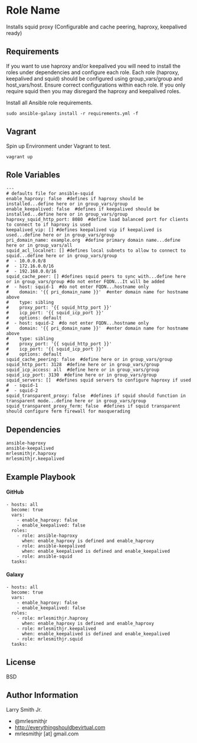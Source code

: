 Role Name
=========

Installs squid proxy (Configurable and cache peering, haproxy, keepalived ready)

Requirements
------------

If you want to use haproxy and/or keepalived you will need to install the roles under dependencies and configure each role.
Each role (haproxy, keepalived and squid) should be configured using group_vars/group and host_vars/host. Ensure correct configurations within each role. If you only require squid then you may disregard the haproxy and keepalived roles.

Install all Ansible role requirements.
````
sudo ansible-galaxy install -r requirements.yml -f
````

Vagrant
-------
Spin up Environment under Vagrant to test.
````
vagrant up
````

Role Variables
--------------

````
---
# defaults file for ansible-squid
enable_haproxy: false  #defines if haproxy should be installed...define here or in group_vars/group
enable_keepalived: false  #defines if keepalived should be installed...define here or in group_vars/group
haproxy_squid_http_port: 8080  #define load balanced port for clients to connect to if haproxy is used
keepalived_vip: [] #defines keepalived vip if keepalived is used...define here or in group_vars/group
pri_domain_name: example.org  #define primary domain name...define here or in group_vars/all
squid_acl_localnet: [] #defines local subnets to allow to connect to squid...define here or in group_vars/group
#  - 10.0.0.0/8
#  - 172.16.0.0/16
#  - 192.168.0.0/16
squid_cache_peer: [] #defines squid peers to sync with...define here or in group_vars/group #do not enter FQDN...It will be added
#  - host: squid-1  #do not enter FQDN...hostname only
#    domain: '{{ pri_domain_name }}'  #enter domain name for hostname above
#    type: sibling
#    proxy_port: '{{ squid_http_port }}'
#    icp_port: '{{ squid_icp_port }}'
#    options: default
#  - host: squid-2  #do not enter FQDN...hostname only
#    domain: '{{ pri_domain_name }}'  #enter domain name for hostname above
#    type: sibling
#    proxy_port: '{{ squid_http_port }}'
#    icp_port: '{{ squid_icp_port }}'
#    options: default
squid_cache_peering: false  #define here or in group_vars/group
squid_http_port: 3128  #define here or in group_vars/group
squid_icp_access: all  #define here or in group_vars/group
squid_icp_port: 3130  #define here or in group_vars/group
squid_servers: []  #defines squid servers to configure haproxy if used
#  - squid-1
#  - squid-2
squid_transparent_proxy: false  #defines if squid should function in transparent mode...define here or in group_vars/group
squid_transparent_proxy_ferm: false  #defines if squid transparent should configure ferm firewall for masquerading
````

Dependencies
------------

````
ansible-haproxy
ansible-keepalived
mrlesmithjr.haproxy
mrlesmithjr.keepalived
````

Example Playbook
----------------

#### GitHub
````
- hosts: all
  become: true
  vars:
    - enable_haproxy: false
    - enable_keepalived: false
  roles:
    - role: ansible-haproxy
      when: enable_haproxy is defined and enable_haproxy
    - role: ansible-keepalived
      when: enable_keepalived is defined and enable_keepalived
    - role: ansible-squid
  tasks:
````

#### Galaxy
````
- hosts: all
  become: true
  vars:
    - enable_haproxy: false
    - enable_keepalived: false
  roles:
    - role: mrlesmithjr.haproxy
      when: enable_haproxy is defined and enable_haproxy
    - role: mrlesmithjr.keepalived
      when: enable_keepalived is defined and enable_keepalived
    - role: mrlesmithjr.squid
  tasks:
````

License
-------

BSD

Author Information
------------------

Larry Smith Jr.
- @mrlesmithjr
- http://everythingshouldbevirtual.com
- mrlesmithjr [at] gmail.com
